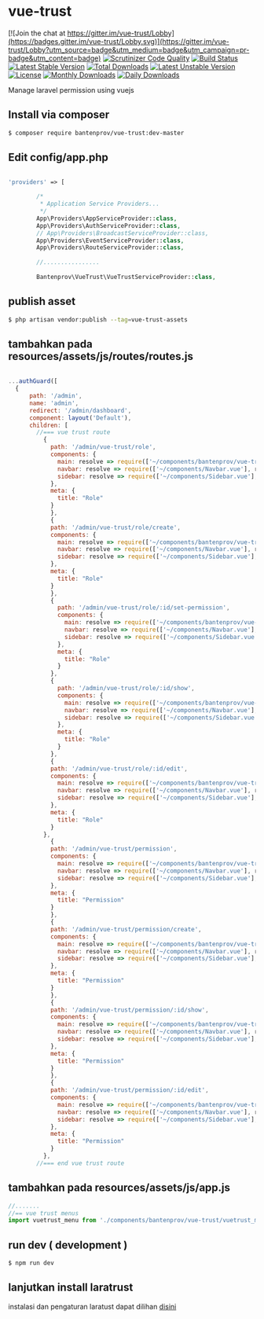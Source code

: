 # vue-trust

[![Join the chat at https://gitter.im/vue-trust/Lobby](https://badges.gitter.im/vue-trust/Lobby.svg)](https://gitter.im/vue-trust/Lobby?utm_source=badge&utm_medium=badge&utm_campaign=pr-badge&utm_content=badge)
[![Scrutinizer Code Quality](https://scrutinizer-ci.com/g/bantenprov/vue-trust/badges/quality-score.png?b=master)](https://scrutinizer-ci.com/g/bantenprov/vue-trust/?branch=master)
[![Build Status](https://scrutinizer-ci.com/g/bantenprov/vue-trust/badges/build.png?b=master)](https://scrutinizer-ci.com/g/bantenprov/vue-trust/build-status/master)
[![Latest Stable Version](https://poser.pugx.org/bantenprov/vue-trust/v/stable)](https://packagist.org/packages/bantenprov/vue-trust)
[![Total Downloads](https://poser.pugx.org/bantenprov/vue-trust/downloads)](https://packagist.org/packages/bantenprov/vue-trust)
[![Latest Unstable Version](https://poser.pugx.org/bantenprov/vue-trust/v/unstable)](https://packagist.org/packages/bantenprov/vue-trust)
[![License](https://poser.pugx.org/bantenprov/vue-trust/license)](https://packagist.org/packages/bantenprov/vue-trust)
[![Monthly Downloads](https://poser.pugx.org/bantenprov/vue-trust/d/monthly)](https://packagist.org/packages/bantenprov/vue-trust)
[![Daily Downloads](https://poser.pugx.org/bantenprov/vue-trust/d/daily)](https://packagist.org/packages/bantenprov/vue-trust)

Manage laravel permission using vuejs

## Install via composer 

```bash
$ composer require bantenprov/vue-trust:dev-master
```

## Edit config/app.php

```php

'providers' => [

        /*
         * Application Service Providers...
         */
        App\Providers\AppServiceProvider::class,
        App\Providers\AuthServiceProvider::class,
        // App\Providers\BroadcastServiceProvider::class,
        App\Providers\EventServiceProvider::class,
        App\Providers\RouteServiceProvider::class,
        
        //................
        
        Bantenprov\VueTrust\VueTrustServiceProvider::class,

```

## publish asset 

```bash
$ php artisan vendor:publish --tag=vue-trust-assets
```

## tambahkan pada resources/assets/js/routes/routes.js

```javascript

...authGuard([
  {
      path: '/admin',
      name: 'admin',
      redirect: '/admin/dashboard',
      component: layout('Default'),
      children: [
        //=== vue trust route
          {
            path: '/admin/vue-trust/role',
            components: {
              main: resolve => require(['~/components/bantenprov/vue-trust/role/role.index.vue'], resolve),
              navbar: resolve => require(['~/components/Navbar.vue'], resolve),
              sidebar: resolve => require(['~/components/Sidebar.vue'], resolve)
            },
            meta: {
              title: "Role"
            }
            },
            {
            path: '/admin/vue-trust/role/create',
            components: {
              main: resolve => require(['~/components/bantenprov/vue-trust/role/role.create.vue'], resolve),
              navbar: resolve => require(['~/components/Navbar.vue'], resolve),
              sidebar: resolve => require(['~/components/Sidebar.vue'], resolve)
            },
            meta: {
              title: "Role"
            }
            },
            {
              path: '/admin/vue-trust/role/:id/set-permission',
              components: {
                main: resolve => require(['~/components/bantenprov/vue-trust/role/role.setpermission.vue'], resolve),
                navbar: resolve => require(['~/components/Navbar.vue'], resolve),
                sidebar: resolve => require(['~/components/Sidebar.vue'], resolve)
              },
              meta: {
                title: "Role"
              }
            },
            {
              path: '/admin/vue-trust/role/:id/show',
              components: {
                main: resolve => require(['~/components/bantenprov/vue-trust/role/role.show.vue'], resolve),
                navbar: resolve => require(['~/components/Navbar.vue'], resolve),
                sidebar: resolve => require(['~/components/Sidebar.vue'], resolve)
              },
              meta: {
                title: "Role"
              }
            },
            {
            path: '/admin/vue-trust/role/:id/edit',
            components: {
              main: resolve => require(['~/components/bantenprov/vue-trust/role/role.edit.vue'], resolve),
              navbar: resolve => require(['~/components/Navbar.vue'], resolve),
              sidebar: resolve => require(['~/components/Sidebar.vue'], resolve)
            },
            meta: {
              title: "Role"
            }
          },
            {
            path: '/admin/vue-trust/permission',
            components: {
              main: resolve => require(['~/components/bantenprov/vue-trust/permission/permission.index.vue'], resolve),
              navbar: resolve => require(['~/components/Navbar.vue'], resolve),
              sidebar: resolve => require(['~/components/Sidebar.vue'], resolve)
            },
            meta: {
              title: "Permission"
            }
            },
            {
            path: '/admin/vue-trust/permission/create',
            components: {
              main: resolve => require(['~/components/bantenprov/vue-trust/permission/permission.create.vue'], resolve),
              navbar: resolve => require(['~/components/Navbar.vue'], resolve),
              sidebar: resolve => require(['~/components/Sidebar.vue'], resolve)
            },
            meta: {
              title: "Permission"
            }
            },
            {
            path: '/admin/vue-trust/permission/:id/show',
            components: {
              main: resolve => require(['~/components/bantenprov/vue-trust/permission/permission.show.vue'], resolve),
              navbar: resolve => require(['~/components/Navbar.vue'], resolve),
              sidebar: resolve => require(['~/components/Sidebar.vue'], resolve)
            },
            meta: {
              title: "Permission"
            }
            },
            {
            path: '/admin/vue-trust/permission/:id/edit',
            components: {
              main: resolve => require(['~/components/bantenprov/vue-trust/permission/permission.edit.vue'], resolve),
              navbar: resolve => require(['~/components/Navbar.vue'], resolve),
              sidebar: resolve => require(['~/components/Sidebar.vue'], resolve)
            },
            meta: {
              title: "Permission"
            }
          },
        //=== end vue trust route
```

## tambahkan pada resources/assets/js/app.js

```javascript
//.......
//== vue trust menus
import vuetrust_menu from './components/bantenprov/vue-trust/vuetrust_menu';
```

## run dev ( development )

```bash
$ npm run dev
```

## lanjutkan install laratrust
instalasi dan pengaturan laratust dapat dilihan <a href="http://laratrust.readthedocs.io/">disini</a>
